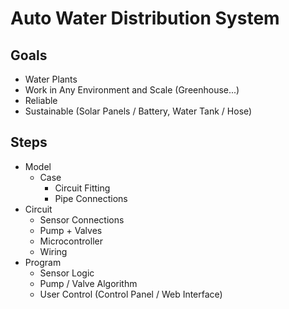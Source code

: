 # Auto Water Distribution System

## Goals
- Water Plants
- Work in Any Environment and Scale (Greenhouse...)
- Reliable
- Sustainable (Solar Panels / Battery, Water Tank / Hose)

## Steps
- Model
  - Case
	- Circuit Fitting
	- Pipe Connections
- Circuit
	- Sensor Connections
	- Pump + Valves
	- Microcontroller
	- Wiring
- Program
	- Sensor Logic
	- Pump / Valve Algorithm
	- User Control (Control Panel / Web Interface)
